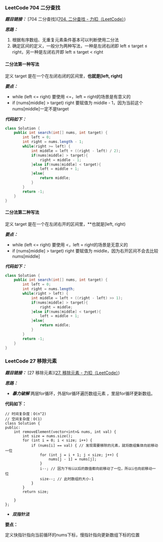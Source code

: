 ### LeetCode 704 二分查找

***题目链接：*** [704 二分查找]([704. 二分查找 - 力扣（LeetCode）](https://leetcode.cn/problems/binary-search/))

***思路：***
1. 根据有序数组、无重复元素条件基本可以判断使用二分法
2. 确定区间的定义，一般分为两种写法，一种是左闭右闭即 left $\leqslant$ target $\leqslant$ right，另一种是左闭右开即 left $\leqslant$ target < right


#### 二分法第一种写法

定义 target 是在一个在左闭右闭的区间里，**也就是[left, right]**

***要点：***
- while (left <= right) 要使用 <=，left = right的场景是有意义的
- if (nums[middle] > target) right 要赋值为 middle - 1，因为当前这个nums[middle]一定不是target

***代码如下：***
```java
class Solution {
    public int search(int[] nums, int target) {
        int left = 0;
        int right = nums.length - 1;
        while(right >= left) {
            int middle = left + ((right - left) / 2);
            if(nums[middle] > target){
                right = middle - 1;
            }else if(nums[middle] < target){
                left = middle + 1;
            }else{
                return middle;
            }
        }
        return -1;
    }
}
```

#### 二分法第二种写法

定义 target 是在一个在左闭右开的区间里，**也就是[left, right)

***要点：***
- while (left <= right) 要使用 <，left = right的场景是无意义的
- if (nums[middle] > target) right 要赋值为 middle，因为右开区间不会去比较nums[middle]

***代码如下：***
```java
class Solution {
    public int search(int[] nums, int target) {
        int left = 0;
        int right = nums.length;
        while(right > left) {
            int middle = left + ((right - left) >> 1);
            if(nums[middle] > target){
                right = middle;
            }else if(nums[middle] < target){
                left = middle + 1;
            }else{
                return middle;
            }
        }
        return -1;
    }
}
```


### LeetCode 27 移除元素

***题目链接：*** [27 移除元素]([27. 移除元素 - 力扣（LeetCode）](https://leetcode.cn/problems/remove-element/))

***思路：***
- ***暴力破解***
两层for循环，外层for循环遍历数组元素 ，里层for循环更新数组。

**代码如下：**
```
// 时间复杂度：O(n^2)
// 空间复杂度：O(1)
class Solution {
public:
    int removeElement(vector<int>& nums, int val) {
        int size = nums.size();
        for (int i = 0; i < size; i++) {
            if (nums[i] == val) { // 发现需要移除的元素，就将数组集体向前移动一位
                for (int j = i + 1; j < size; j++) {
                    nums[j - 1] = nums[j];
                }
                i--; // 因为下标i以后的数值都向前移动了一位，所以i也向前移动一位
                size--; // 此时数组的大小-1
            }
        }
        return size;

    }
};
```

- ***双指针法***

**要点：**

定义快指针指向当前循环的nums下标，慢指针指向更新数组下标的位置



